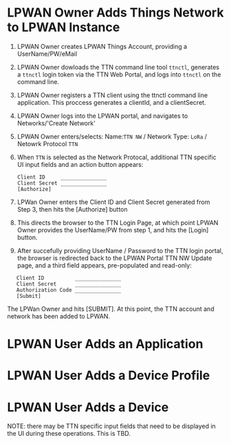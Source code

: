 # LPWAN Owner Adds Things Network to LPWAN Instance

1. LPWAN Owner creates LPWAN Things Account, providing a UserName/PW/eMail

2. LPWAN Owner dowloads the TTN command line tool `ttnctl`, generates a `ttnctl` login token via the TTN Web Portal, and logs into `ttnctl` on the command line.

3. LPWAN Owner registers a TTN client using the ttnctl command line application.  This proccess generates a clientId, and a clientSecret.

4. LPWAN Owner logs into the LPWAN portal, and navigates to Networks/'Create Network'

5. LPWAN Owner enters/selects: Name:`TTN NW` / Network Type: `LoRa` / Netowrk Protocol `TTN`

6. When `TTN` is selected as the Network Protocal, additional TTN specific UI input fields and an action button appears:
   ````
   Client ID     _______________
   Client Secret _______________
   [Authorize]
   ````

7. LPWan Owner enters the Client ID and Client Secret generated from Step 3, then hits the [Authorize] button

8. This directs the browser to the TTN Login Page, at which point LPWAN Owner provides the UserName/PW from step 1, and hits the [Login] button.

9. After succefully providing UserName / Password to the TTN login portal, the browser is redirected back to the LPWAN Portal TTN NW Update page, and a third field appears, pre-populated and read-only:
````
   Client ID          _______________
   Client Secret      _______________
   Authorization Code _______________
   [Submit]
````
The LPWan Owner and hits [SUBMIT].  At this point, the TTN account and network has been added to LPWAN.


# LPWAN User Adds an Application
# LPWAN User Adds a Device Profile
# LPWAN User Adds a Device

NOTE: there may be TTN specific input fields that need to be displayed in the UI during these operations.  This is TBD.
